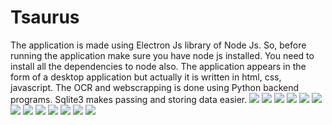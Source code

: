# Tsaurus
The application is made using Electron Js library of Node Js. So, before running the application make sure you have node js installed. You need to install all the dependencies to node also. The application appears in the form of a desktop application but actually it is written in html, css, javascript. The OCR and webscrapping is done using Python backend programs. Sqlite3 makes passing and storing data easier.
![](https://github.com/Zedd1558/Tsaurus-teaching-assistant-for-Kids-using-OCR-and-webscrapping/blob/master/FINAL%20PRESENTATION/Slide2.JPG)
![](https://github.com/Zedd1558/Tsaurus-teaching-assistant-for-Kids-using-OCR-and-webscrapping/blob/master/FINAL%20PRESENTATION/Slide3.JPG)
![](https://github.com/Zedd1558/Tsaurus-teaching-assistant-for-Kids-using-OCR-and-webscrapping/blob/master/FINAL%20PRESENTATION/Slide4.JPG)
![](https://github.com/Zedd1558/Tsaurus-teaching-assistant-for-Kids-using-OCR-and-webscrapping/blob/master/FINAL%20PRESENTATION/Slide5.JPG)
![](https://github.com/Zedd1558/Tsaurus-teaching-assistant-for-Kids-using-OCR-and-webscrapping/blob/master/FINAL%20PRESENTATION/Slide6.JPG)
![](https://github.com/Zedd1558/Tsaurus-teaching-assistant-for-Kids-using-OCR-and-webscrapping/blob/master/FINAL%20PRESENTATION/Slide7.JPG)
![](https://github.com/Zedd1558/Tsaurus-teaching-assistant-for-Kids-using-OCR-and-webscrapping/blob/master/FINAL%20PRESENTATION/Slide8.JPG)
![](https://github.com/Zedd1558/Tsaurus-teaching-assistant-for-Kids-using-OCR-and-webscrapping/blob/master/FINAL%20PRESENTATION/Slide9.JPG)
![](https://github.com/Zedd1558/Tsaurus-teaching-assistant-for-Kids-using-OCR-and-webscrapping/blob/master/FINAL%20PRESENTATION/Slide10.JPG)
![](https://github.com/Zedd1558/Tsaurus-teaching-assistant-for-Kids-using-OCR-and-webscrapping/blob/master/FINAL%20PRESENTATION/Slide11.JPG)
![](https://github.com/Zedd1558/Tsaurus-teaching-assistant-for-Kids-using-OCR-and-webscrapping/blob/master/FINAL%20PRESENTATION/Slide12.JPG)
![](https://github.com/Zedd1558/Tsaurus-teaching-assistant-for-Kids-using-OCR-and-webscrapping/blob/master/FINAL%20PRESENTATION/Slide13.JPG)
![](https://github.com/Zedd1558/Tsaurus-teaching-assistant-for-Kids-using-OCR-and-webscrapping/blob/master/FINAL%20PRESENTATION/Slide15.JPG)

